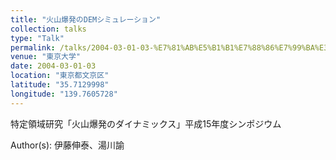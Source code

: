 ```yaml
---
title: "火山爆発のDEMシミュレーション"
collection: talks
type: "Talk"
permalink: /talks/2004-03-01-03-%E7%81%AB%E5%B1%B1%E7%88%86%E7%99%BA%E3%81%AEDEM%E3%82%B7%E3%83%9F%E3%83%A5%E3%83%AC%E3%83%BC%E3%82%B7%E3%83%A7%E3%83%B3
venue: "東京大学"
date: 2004-03-01-03
location: "東京都文京区"
latitude: "35.7129998"
longitude: "139.7605728"
---
```


特定領域研究「火山爆発のダイナミックス」平成15年度シンポジウム

Author(s): 伊藤伸泰、湯川諭
